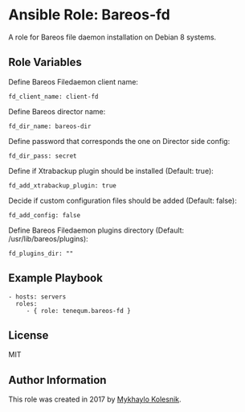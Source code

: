 Ansible Role: Bareos-fd
=========

A role for Bareos file daemon installation on Debian 8 systems.


Role Variables
--------------
Define Bareos Filedaemon client name:

    fd_client_name: client-fd
Define Bareos director name:
    
    fd_dir_name: bareos-dir
Define password that corresponds the one on Director side config:

    fd_dir_pass: secret
Define if Xtrabackup plugin should be installed (Default: true):

    fd_add_xtrabackup_plugin: true

Decide if custom configuration files should be added (Default: false):

    fd_add_config: false

Define Bareos Filedaemon plugins directory (Default: /usr/lib/bareos/plugins):

    fd_plugins_dir: ""

Example Playbook
----------------

    - hosts: servers
      roles:
         - { role: tenequm.bareos-fd }

License
-------

MIT

Author Information
------------------

This role was created in 2017 by [Mykhaylo Kolesnik](http://github.com/tenequm).
